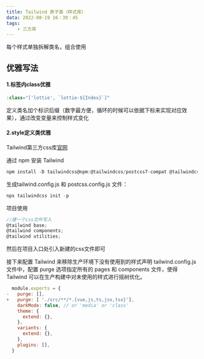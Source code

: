 ```yaml
---
title: Tailwind 原子类（样式库）
data: 2022-08-19 16：39：45
tags: 
	- 三方库
---
```


每个样式单独拆解类名，组合使用


<!-- more -->

## 优雅写法

#### 1.标签内class优雅

```js
:class="['lottie', `lottie-${Index}`]"
```

定义类名加个标识后缀（数字最方便，循环的时候可以依据下标来实现对应效果），通过改变变量来控制样式变化

#### 2.style定义类优雅

Tailwind第三方css库[官网](https://www.tailwindcss.cn/docs)

通过 npm 安装 Tailwind
```js
npm install -D tailwindcss@npm:@tailwindcss/postcss7-compat @tailwindcss/postcss7-compat postcss@^7 autoprefixer@^9
```

生成tailwind.config.js 和 postcss.config.js 文件：
```js
npx tailwindcss init -p
```

项目使用
```js
//建一个css文件写入
@tailwind base;
@tailwind components;
@tailwind utilities;
```
然后在项目入口处引入新建的css文件即可


接下来配置 Tailwind 来移除生产环境下没有使用到的样式声明
tailwind.config.js 文件中，配置 purge 选项指定所有的 pages 和 components 文件，使得 Tailwind 可以在生产构建中对未使用的样式进行摇树优化。
```js
  module.exports = {
-   purge: [], 
+   purge: [ './src/**/*.{vue,js,ts,jsx,tsx}'],
    darkMode: false, // or 'media' or 'class'
    theme: {
      extend: {},
    },
    variants: {
      extend: {},
    },
    plugins: [],
  }
```

<!-- more -->

